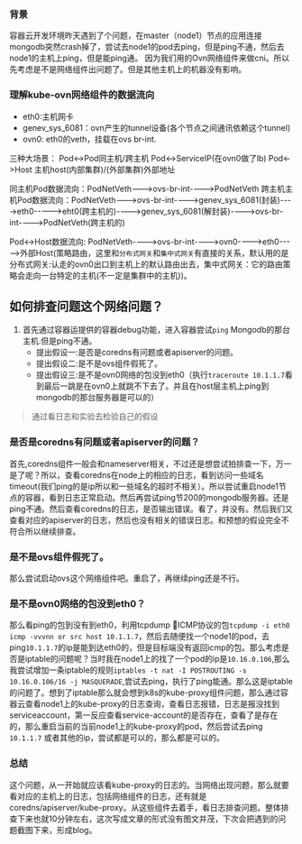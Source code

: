 ### 背景
容器云开发环境昨天遇到了个问题，在master（node1）节点的应用连接mongodb突然crash掉了，尝试去node1的pod去ping，但是ping不通，然后去node1的主机上ping，但是能ping通。 因为我们用的Ovn网络组件来做cni。所以先考虑是不是网络组件出问题了。但是其他主机上的机器没有影响。


### 理解kube-ovn网络组件的数据流向

- eth0:主机网卡
- genev_sys_6081：ovn产生的tunnel设备(各个节点之间通讯依赖这个tunnel)
- ovn0: eth0的veth，挂载在ovs br-int.

三种大场景：
Pod<->Pod同主机/跨主机
Pod<->ServiceIP(在ovn0做了lb)
Pod<->Host 主机host(内部集群)/(外部集群)外部地址

同主机Pod数据流向：PodNetVeth--->ovs-br-int---->PodNetVeth
跨主机主机Pod数据流向：PodNetVeth--->ovs-br-int---->genev_sys_6081(封装)---->eth0----->eht0(跨主机的)---->genev_sys_6081(解封装)---->ovs-br-int---->PodNetVeth(跨主机的)

Pod<->Host数据流向: PodNetVeth---->ovs-br-int---->ovn0---->eth0----->外部Host(策略路由，这里和`分布式网关`和`集中式网关`有直接的关系，默认用的是分布式网关:认走的ovn0出口到主机上的默认路由出去，集中式网关：它的路由策略会走向一台特定的主机(不一定是集群中的主机))。


## 如何排查问题这个网络问题？ 

1. 首先通过容器运提供的容器debug功能，进入容器尝试`ping` Mongodb的那台主机.但是ping不通。
   - 提出假设一:是否是coredns有问题或者apiserver的问题。
   - 提出假设二:是不是ovs组件假死了。
   - 提出假设三:是不是ovn0网络的包没到eth0（执行`traceroute 10.1.1.7`看到最后一跳是在ovn0上就跳不下去了。并且在host层主机上ping到mongodb的那台服务器是可以的）

>通过看日志和实验去检验自己的假设

### 是否是coredns有问题或者apiserver的问题？
首先,coredns组件一般会和nameserver相关，不过还是想尝试拍排查一下，万一是了呢？所以，查看coredns在node上的相应的日志，看到访问一些域名timeout(我们ping的是ip所以和一些域名的超时不相关）。所以尝试重启node1节点的容器，看到日志正常启动。然后再尝试ping节200的mongodb服务器。还是ping不通。然后查看coredns的日志，是否输出错误。看了，并没有。然后我们又查看对应的apiserver的日志，然后也没有相关的错误日志。和预想的假设完全不符合所以继续排查。

### 是不是ovs组件假死了。
那么尝试启动ovs这个网络组件吧。重启了，再继续ping还是不行。



### 是不是ovn0网络的包没到eth0？

那么看ping的包到没有到eth0，利用tcpdump ICMP协议的包`tcpdump -i eth0 icmp -vvvnn or src host 10.1.1.7`，然后去随便找一个node1的pod，去ping`10.1.1.7`的ip是能到达eth0的，但是目标端没有返回icmp的包。那么考虑是否是iptable的问题呢？当时我在node1上的找了一个pod的ip是`10.16.0.106`,那么我尝试增加一条iptable的规则`iptables -t nat -I POSTROUTING -s 10.16.0.106/16 -j MASQUERADE`,尝试去ping，执行了ping能通。那么这是iptable的问题了。想到了iptable那么就会想到k8s的kube-proxy组件问题，那么通过容器云查看node1上的kube-proxy的日志查询，查看日志报错，日志是报没找到serviceaccount，第一反应查看service-account的是否存在，查看了是存在的，那么重启当前的当前node1上的kube-proxy的pod，然后尝试去ping` 10.1.1.7` 或者其他的ip，尝试都是可以的，那么都是可以的。



### 总结
这个问题，从一开始就应该看kube-proxy的日志的。当网络出现问题，那么就要看对应的主机上的日志，包括网络组件的日志，还有就是coredns/apiserver/kube-proxy。从这些组件去着手，看日志排查问题。整体排查下来也就10分钟左右，这次写成文章的形式没有图文并茂，下次会把遇到的问题截图下来，形成blog。


